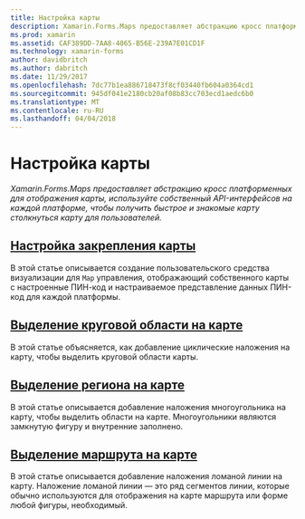 ```yaml
---
title: Настройка карты
description: Xamarin.Forms.Maps предоставляет абстракцию кросс платформенных для отображения карты, используйте собственный API-интерфейсов на каждой платформе, чтобы получить быстрое и знакомые карту столкнуться карту для пользователей.
ms.prod: xamarin
ms.assetid: CAF389DD-7AA8-4065-B56E-239A7E01CD1F
ms.technology: xamarin-forms
author: davidbritch
ms.author: dabritch
ms.date: 11/29/2017
ms.openlocfilehash: 7dc77b1ea886718473f8cf03440fb604a0364cd1
ms.sourcegitcommit: 945df041e2180cb20af08b83cc703ecd1aedc6b0
ms.translationtype: MT
ms.contentlocale: ru-RU
ms.lasthandoff: 04/04/2018
---
```

# <a name="customizing-a-map"></a>Настройка карты

_Xamarin.Forms.Maps предоставляет абстракцию кросс платформенных для отображения карты, используйте собственный API-интерфейсов на каждой платформе, чтобы получить быстрое и знакомые карту столкнуться карту для пользователей._

## <a name="customizing-a-map-pincustomized-pinmd"></a>[Настройка закрепления карты](customized-pin.md)

В этой статье описывается создание пользовательского средства визуализации для `Map` управления, отображающий собственного карты с настроенные ПИН-код и настраиваемое представление данных ПИН-код для каждой платформы.

## <a name="highlighting-a-circular-area-on-a-mapcircle-map-overlaymd"></a>[Выделение круговой области на карте](circle-map-overlay.md)

В этой статье объясняется, как добавление циклические наложения на карту, чтобы выделить круговой области карты.

## <a name="highlighting-a-region-on-a-mappolygon-map-overlaymd"></a>[Выделение региона на карте](polygon-map-overlay.md)

В этой статье описывается добавление наложения многоугольника на карту, чтобы выделить области на карте. Многоугольники являются замкнутую фигуру и внутренние заполнено.

## <a name="highlighting-a-route-on-a-mappolyline-map-overlaymd"></a>[Выделение маршрута на карте](polyline-map-overlay.md)

В этой статье описывается добавление наложения ломаной линии на карту. Наложение ломаной линии — это ряд сегментов линии, которые обычно используются для отображения на карте маршрута или форме любой фигуры, необходимый.
